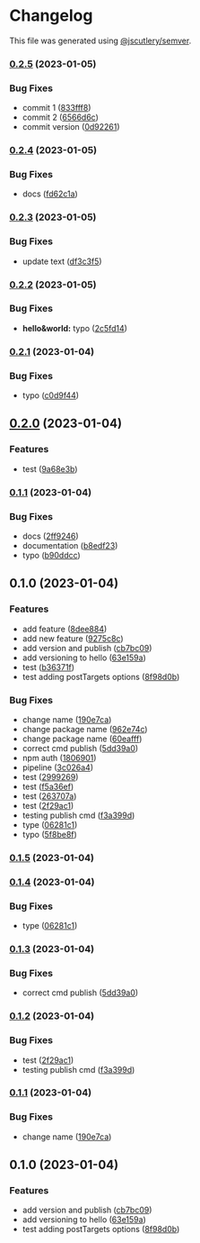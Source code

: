 # Changelog

This file was generated using [@jscutlery/semver](https://github.com/jscutlery/semver).

### [0.2.5](https://github.com/AchrafElYaacoubi/react-monorepo/compare/atoms-hello-0.2.4...atoms-hello-0.2.5) (2023-01-05)


### Bug Fixes

* commit 1 ([833fff8](https://github.com/AchrafElYaacoubi/react-monorepo/commit/833fff8a97e8cf3a5b6929b034e55afa6024a8c1))
* commit 2 ([6566d6c](https://github.com/AchrafElYaacoubi/react-monorepo/commit/6566d6c03928b0ed7a268c4845fada743c0774fc))
* commit version ([0d92261](https://github.com/AchrafElYaacoubi/react-monorepo/commit/0d92261c1c3d0fb0b03f61129b827dccbc440ff8))

### [0.2.4](https://github.com/AchrafElYaacoubi/react-monorepo/compare/atoms-hello-0.2.3...atoms-hello-0.2.4) (2023-01-05)


### Bug Fixes

* docs ([fd62c1a](https://github.com/AchrafElYaacoubi/react-monorepo/commit/fd62c1aabd91d031f52c6be20047cdfa4c179957))

### [0.2.3](https://github.com/AchrafElYaacoubi/react-monorepo/compare/atoms-hello-0.2.2...atoms-hello-0.2.3) (2023-01-05)


### Bug Fixes

* update text ([df3c3f5](https://github.com/AchrafElYaacoubi/react-monorepo/commit/df3c3f52c484624164abbed524b021dee0d06f17))

### [0.2.2](https://github.com/AchrafElYaacoubi/react-monorepo/compare/atoms-hello-0.2.1...atoms-hello-0.2.2) (2023-01-05)


### Bug Fixes

* **hello&world:** typo ([2c5fd14](https://github.com/AchrafElYaacoubi/react-monorepo/commit/2c5fd14b92a3e03191cb0f74340fc259d66179ec))

### [0.2.1](https://github.com/AchrafElYaacoubi/react-monorepo/compare/atoms-hello-0.2.0...atoms-hello-0.2.1) (2023-01-04)


### Bug Fixes

* typo ([c0d9f44](https://github.com/AchrafElYaacoubi/react-monorepo/commit/c0d9f44490b918f2115a7b8acd4be28fd5223c94))

## [0.2.0](https://github.com/AchrafElYaacoubi/react-monorepo/compare/atoms-hello-0.1.1...atoms-hello-0.2.0) (2023-01-04)


### Features

* test ([9a68e3b](https://github.com/AchrafElYaacoubi/react-monorepo/commit/9a68e3bc1b9d7aa24ee6b8cfd3e8c2f40c84db08))

### [0.1.1](https://github.com/AchrafElYaacoubi/react-monorepo/compare/atoms-hello-0.1.0...atoms-hello-0.1.1) (2023-01-04)


### Bug Fixes

* docs ([2ff9246](https://github.com/AchrafElYaacoubi/react-monorepo/commit/2ff924663272918e0201e68cad2c28800e8108ef))
* documentation ([b8edf23](https://github.com/AchrafElYaacoubi/react-monorepo/commit/b8edf2356dcc38fd60a9bac554c5f1fb8e8a02bf))
* typo ([b90ddcc](https://github.com/AchrafElYaacoubi/react-monorepo/commit/b90ddcc0af78c6145475068f03a72354cf1477a5))

## 0.1.0 (2023-01-04)


### Features

* add feature ([8dee884](https://github.com/AchrafElYaacoubi/react-monorepo/commit/8dee88448b7c341eb77ab4cafed465bbc9505d9e))
* add new feature ([9275c8c](https://github.com/AchrafElYaacoubi/react-monorepo/commit/9275c8cca17266bbace71fa927896aee3221161c))
* add version and publish ([cb7bc09](https://github.com/AchrafElYaacoubi/react-monorepo/commit/cb7bc093a7525e66fed29b61a688fcde6f4d031a))
* add versioning to hello ([63e159a](https://github.com/AchrafElYaacoubi/react-monorepo/commit/63e159a273bee118efd7123b82126ba9ee4fd021))
* test ([b36371f](https://github.com/AchrafElYaacoubi/react-monorepo/commit/b36371f9caab0bdccc00b7b183d594b70d15ebf7))
* test adding postTargets options ([8f98d0b](https://github.com/AchrafElYaacoubi/react-monorepo/commit/8f98d0bf0c2fbae278094933fc97bd0197e9c1fa))


### Bug Fixes

* change name ([190e7ca](https://github.com/AchrafElYaacoubi/react-monorepo/commit/190e7ca84f2812fddeaeff8df04e9a93859a5a96))
* change package name ([962e74c](https://github.com/AchrafElYaacoubi/react-monorepo/commit/962e74c08f43aa1cf60c580c6026041be328b3ea))
* change package name ([60eafff](https://github.com/AchrafElYaacoubi/react-monorepo/commit/60eafffd0267eb85cf9bfc64009d76d851ae1608))
* correct cmd publish ([5dd39a0](https://github.com/AchrafElYaacoubi/react-monorepo/commit/5dd39a0218a2f7acfb1887151221e47b4ad21c5f))
* npm auth ([1806901](https://github.com/AchrafElYaacoubi/react-monorepo/commit/180690132844e25135e46ad6ccb42d6d6a0e0777))
* pipeline ([3c026a4](https://github.com/AchrafElYaacoubi/react-monorepo/commit/3c026a4a6be627f885fe625e349a51d6c40248e3))
* test ([2999269](https://github.com/AchrafElYaacoubi/react-monorepo/commit/299926985485c8757e60ee23adee8bb9a8a0afd3))
* test ([f5a36ef](https://github.com/AchrafElYaacoubi/react-monorepo/commit/f5a36ef142c384f0d6b7729e6b3c0845371fc2a2))
* test ([263707a](https://github.com/AchrafElYaacoubi/react-monorepo/commit/263707a5b2c3a23301390c5f5fe7fd0f54e25379))
* test ([2f29ac1](https://github.com/AchrafElYaacoubi/react-monorepo/commit/2f29ac191771a1cc904afc5c7fc12bae4b69f53d))
* testing publish cmd ([f3a399d](https://github.com/AchrafElYaacoubi/react-monorepo/commit/f3a399d16ca8915fd356a52c14da06dae082ca16))
* type ([06281c1](https://github.com/AchrafElYaacoubi/react-monorepo/commit/06281c13334703a4ab672b22110eadc3d46e47fa))
* typo ([5f8be8f](https://github.com/AchrafElYaacoubi/react-monorepo/commit/5f8be8f8b48f44504c889b91ed9795db581ef293))

### [0.1.5](https://github.com/AchrafElYaacoubi/react-monorepo/compare/atoms-hello-0.1.4...atoms-hello-0.1.5) (2023-01-04)

### [0.1.4](https://github.com/AchrafElYaacoubi/react-monorepo/compare/atoms-hello-0.1.3...atoms-hello-0.1.4) (2023-01-04)


### Bug Fixes

* type ([06281c1](https://github.com/AchrafElYaacoubi/react-monorepo/commit/06281c13334703a4ab672b22110eadc3d46e47fa))

### [0.1.3](https://github.com/AchrafElYaacoubi/react-monorepo/compare/atoms-hello-0.1.2...atoms-hello-0.1.3) (2023-01-04)


### Bug Fixes

* correct cmd publish ([5dd39a0](https://github.com/AchrafElYaacoubi/react-monorepo/commit/5dd39a0218a2f7acfb1887151221e47b4ad21c5f))

### [0.1.2](https://github.com/AchrafElYaacoubi/react-monorepo/compare/atoms-hello-0.1.1...atoms-hello-0.1.2) (2023-01-04)


### Bug Fixes

* test ([2f29ac1](https://github.com/AchrafElYaacoubi/react-monorepo/commit/2f29ac191771a1cc904afc5c7fc12bae4b69f53d))
* testing publish cmd ([f3a399d](https://github.com/AchrafElYaacoubi/react-monorepo/commit/f3a399d16ca8915fd356a52c14da06dae082ca16))

### [0.1.1](https://github.com/AchrafElYaacoubi/react-monorepo/compare/atoms-hello-0.1.0...atoms-hello-0.1.1) (2023-01-04)


### Bug Fixes

* change name ([190e7ca](https://github.com/AchrafElYaacoubi/react-monorepo/commit/190e7ca84f2812fddeaeff8df04e9a93859a5a96))

## 0.1.0 (2023-01-04)


### Features

* add version and publish ([cb7bc09](https://github.com/AchrafElYaacoubi/react-monorepo/commit/cb7bc093a7525e66fed29b61a688fcde6f4d031a))
* add versioning to hello ([63e159a](https://github.com/AchrafElYaacoubi/react-monorepo/commit/63e159a273bee118efd7123b82126ba9ee4fd021))
* test adding postTargets options ([8f98d0b](https://github.com/AchrafElYaacoubi/react-monorepo/commit/8f98d0bf0c2fbae278094933fc97bd0197e9c1fa))
